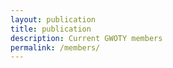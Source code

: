 ```yaml
---
layout: publication
title: publication
description: Current GWOTY members
permalink: /members/
---
```


